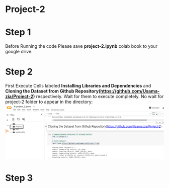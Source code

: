 # Project-2
# Step 1
Before Running the code Please save **project-2.ipynb** colab book to your google drive.
# Step 2 
First Execute Cells labeled **Installing Libraries and Dependencies** and **Cloning the Dataset from Github Repository(https://github.com/Usama-zia/Project-2)** respectively. Wait for them to execute completely. No wait for project-2 folder to appear in the directory:
![alt text](https://github.com/Usama-zia/Project-2/blob/main/info.png)


# Step 3
